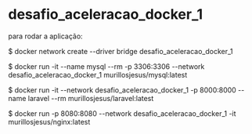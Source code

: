 # desafio_aceleracao_docker_1

para rodar a aplicação:

$ docker network create --driver bridge desafio_aceleracao_docker_1

$ docker run -it --name mysql --rm -p 3306:3306 --network desafio_aceleracao_docker_1 murillosjesus/mysql:latest

$ docker run -it --network desafio_aceleracao_docker_1 -p 8000:8000 --name laravel --rm murillosjesus/laravel:latest

$ docker run -p 8080:8080 --network desafio_aceleracao_docker_1  -it murillosjesus/nginx:latest


